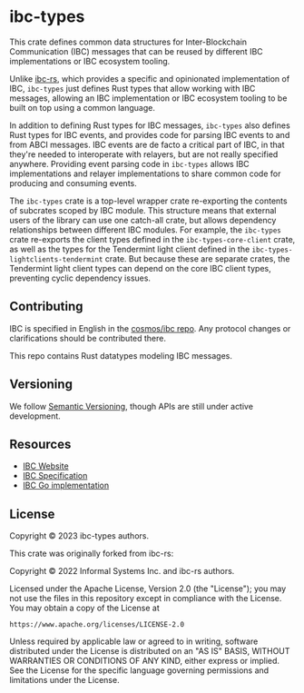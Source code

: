 # ibc-types

This crate defines common data structures for Inter-Blockchain Communication
(IBC) messages that can be reused by different IBC implementations or IBC
ecosystem tooling.

Unlike [ibc-rs], which provides a specific and opinionated implementation of
IBC, `ibc-types` just defines Rust types that allow working with IBC messages,
allowing an IBC implementation or IBC ecosystem tooling to be built on top using
a common language.

In addition to defining Rust types for IBC messages, `ibc-types` also defines
Rust types for IBC events, and provides code for parsing IBC events to and from
ABCI messages.  IBC events are de facto a critical part of IBC, in that they're
needed to interoperate with relayers, but are not really specified anywhere.
Providing event parsing code in `ibc-types` allows IBC implementations and
relayer implementations to share common code for producing and consuming events.

The `ibc-types` crate is a top-level wrapper crate re-exporting the contents of
subcrates scoped by IBC module.  This structure means that external users of the
library can use one catch-all crate, but allows dependency relationships between
different IBC modules.  For example, the `ibc-types` crate re-exports the client
types defined in the `ibc-types-core-client` crate, as well as the types for the
Tendermint light client defined in the `ibc-types-lightclients-tendermint`
crate.   But because these are separate crates, the Tendermint light client
types can depend on the core IBC client types, preventing cyclic dependency
issues.

## Contributing

IBC is specified in English in the [cosmos/ibc repo][ibc]. Any
protocol changes or clarifications should be contributed there.

This repo contains Rust datatypes modeling IBC messages.  

## Versioning

We follow [Semantic Versioning][semver], though APIs are still
under active development.

## Resources

- [IBC Website][ibc-homepage]
- [IBC Specification][ibc]
- [IBC Go implementation][ibc-go]

## License

Copyright © 2023 ibc-types authors.

This crate was originally forked from ibc-rs:

Copyright © 2022 Informal Systems Inc. and ibc-rs authors.

Licensed under the Apache License, Version 2.0 (the "License"); you may not use the files in this repository except in compliance with the License. You may
obtain a copy of the License at

    https://www.apache.org/licenses/LICENSE-2.0

Unless required by applicable law or agreed to in writing, software distributed under the License is distributed on an "AS IS" BASIS, WITHOUT WARRANTIES OR
CONDITIONS OF ANY KIND, either express or implied. See the License for the specific language governing permissions and limitations under the License.

[//]: # (badges)
[docs-image]: https://docs.rs/ibc/badge.svg
[docs-link]: https://docs.rs/ibc/
[build-image]: https://github.com/cosmos/ibc-rs/workflows/Rust/badge.svg
[build-link]: https://github.com/cosmos/ibc-rs/actions?query=workflow%3ARust
[codecov-image]: https://codecov.io/gh/cosmos/ibc-rs/branch/main/graph/badge.svg?token=wUm2aLCOu
[codecov-link]: https://codecov.io/gh/cosmos/ibc-rs
[license-image]: https://img.shields.io/badge/license-Apache2.0-blue.svg
[license-link]: https://github.com/cosmos/ibc-rs/blob/main/LICENSE
[rustc-image]: https://img.shields.io/badge/rustc-stable-blue.svg
[rustc-version]: https://img.shields.io/badge/rustc-1.60+-blue.svg

[//]: # (general links)
[ibc-rs]: https://github.com/cosmos/ibc-rs
[ibc]: https://github.com/cosmos/ibc
[ibc-go]: https://github.com/cosmos/ibc-go
[ibc-homepage]: https://cosmos.network/ibc
[cosmos-link]: https://cosmos.network
[semver]: https://semver.org/
